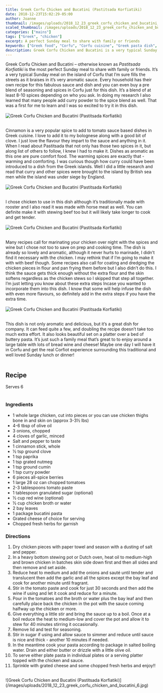 ```yaml
---
title: Greek Corfu Chicken and Bucatini (Pastitsada Korfiatiki)
date: 2018-12-23T15:02:29-05:00
author: Joanne
thumbnail: /images/uploads/2018_12_23_greek_corfu_chicken_and_bucatini_1.jpg
scaled_thumbnail: /images/uploads/2018_12_23_greek_corfu_chicken_and_bucatini_0.jpg
categories: ["mains"]
tags: ["Greek", "chicken"]
excerpt: A perfect Sunday meal to share with family or friends
keywords: ["Greek food", "Corfu", "Corfu cuisine", "Greek pasta dish", "Greek chicken", "Pastitsada Korfiatiki"]
description: Greek Corfu Chicken and Bucatini is a very typical Sunday meal on the island of Corfu. Learn how to get a taste of the Greek islands with this class chicken stew from Corfu
---
```


Greek Corfu Chicken and Bucatini – otherwise known as _Pastitsada Korfiatiki_ is the most perfect Sunday meal to share with family or friends. It’s a very typical Sunday meal on the island of Corfu that I’m sure fills the streets as it braises in it’s very aromatic sauce. Every household has their own recipe for this fabulous sauce and dish and you can even buy a pre blend of seasoning and spices in Corfu just for this dish. It’s a blend of at least 8-10 spices depending on who you ask. In doing my research I also learned that many people add curry powder to the spice blend as well. That was a first for me to learn and I was so excited to try it in this dish.
</br>
</br>
![Greek Corfu Chicken and Bucatini (Pastitsada Korfiatiki)](/images/uploads/2018_12_23_greek_corfu_chicken_and_bucatini_2.jpg)
</br>
</br>

Cinnamon is a very popular spice to add to tomato sauce based dishes in Greek cuisine. I love to add it to my bolognese along with a good bit of clove. I just love the flavour they impart to the sauce and anything in it. When I read about Pastitsada that not only has those two spices in it, but along list of others to follow, I knew I had to make it. Dishes as aromatic as this one are pure comfort food. The warming spices are exactly that - warming and comforting. I was curious though how curry could have been introduced to a dish from the Greek islands. Well I did a little research and read that curry and other spices were brought to the island by British sea men while the island was under siege by England.
</br>
</br>
![Greek Corfu Chicken and Bucatini (Pastitsada Korfiatiki)](/images/uploads/2018_12_23_greek_corfu_chicken_and_bucatini_3.jpg)
</br>
</br>

I chose chicken to use in this dish although it’s traditionally made with rooster and I also read it was made with horse meat as well. You can definite make it with stewing beef too but it will likely take longer to cook and get tender.
</br>
</br>
![Greek Corfu Chicken and Bucatini (Pastitsada Korfiatiki)](/images/uploads/2018_12_23_greek_corfu_chicken_and_bucatini_4.jpg)
</br>
</br>

Many recipes call for marinating your chicken over night with the spices and wine but I chose not too to save on prep and cooking time. The dish is already so lovely and aromatic, although it never hurts to marinade, I didn’t find it necessary with the chicken. I may rethink that if I’m going to make it with with beef though. Some recipes also call for coating and dredging the chicken pieces in flour and pan frying them before but I also didn’t do this. I think the sauce gets thick enough without the extra flour and the skin softens regardless as the chicken stews so I skipped that step all together. I’m just letting you know about these extra steps Incase you wanted to incorporate them into this dish. I know that some will help infuse the dish with even more flavours, so definitely add in the extra steps if you have the extra time.
</br>
</br>
![Greek Corfu Chicken and Bucatini (Pastitsada Korfiatiki)](/images/uploads/2018_12_23_greek_corfu_chicken_and_bucatini_5.jpg)
</br>
</br>

This dish is not only aromatic and delicious, but it’s a great dish for company. It can feed quite a few, and doubling the recipe doesn’t take too much extra effort. It also looks beautiful set on a platter over a bed of buttery pasta. It’s just such a family meal that’s great to to enjoy around a large table with lots of bread wine and cheese! Maybe one day I will have it in Corfu and get the real Corfiot experience surrounding this traditional and well loved Sunday lunch or dinner!
</br>
</br>

## Recipe
Serves 6
</br>
</br>

### Ingredients

* 1 whole large chicken, cut into pieces or you can use chicken thighs bone in and skin on (approx 3-3&frac12; lbs)
* 4-6 tbsp of olive oil
* 3 onions, chopped
* 4 cloves of garlic, minced
* Salt and pepper to taste
* 1 cinnamon stick, whole
* &frac12; tsp ground clove
* 1 tsp paprika
* 1 tsp grated nutmeg
* 1 tsp ground cumin
* 1 tsp curry powder
* 6 pieces all-spice berries
* 1 large 28 oz can chopped tomatoes
* 2-3 tablespoons tomato paste
* 1 tablespoon granulated sugar (optional)
* &frac12; cup red wine (optional)
* &frac12; cup chicken broth or water
* 2 bay leaves
* 1 package bucatini pasta
* Grated cheese of choice for serving
* Chopped fresh herbs for garnish

### Directions

1. Dry chicken pieces with paper towel and season with a dusting of salt and pepper.
2. In a heavy bottom stewing pot or Dutch oven, heat oil to medium-high and brown chicken in batches skin side down first and then all sides and then remove and set aside.
3. Reduce heat to medium and add the onions and sauté until tender and translucent then add the garlic and all the spices except the bay leaf and cook for another minute until fragrant.
4. Stir in the tomato paste and cook for just 30 seconds and then add the wine if using and let it cook and reduce for a minute.
5. Pour in the tomatoes and the broth or water plus the bay leaf and then carefully place back the chicken in the pot with the sauce coming halfway up the chicken or more. 
6. Give everything a little stir and bring the sauce up to a boil. Once at a boil reduce the heat to medium-low and cover the pot and allow it to stew for 40 minutes stirring it occasionally.
7. Remove lid and test for seasoning. 
8. Stir in sugar if using and allow sauce to simmer and reduce until sauce is nice and thick - another 10 minutes if needed. 
9. In the meantime cook your pasta according to package in salted boiling water. Drain and either butter or drizzle with a little olive oil.
10. To serve either plate pasta in individual plates or a serving platter topped with the chicken and sauce. 
11. Sprinkle with grated cheese and some chopped fresh herbs and enjoy!!

</br>
![Greek Corfu Chicken and Bucatini (Pastitsada Korfiatiki)](/images/uploads/2018_12_23_greek_corfu_chicken_and_bucatini_6.jpg)
